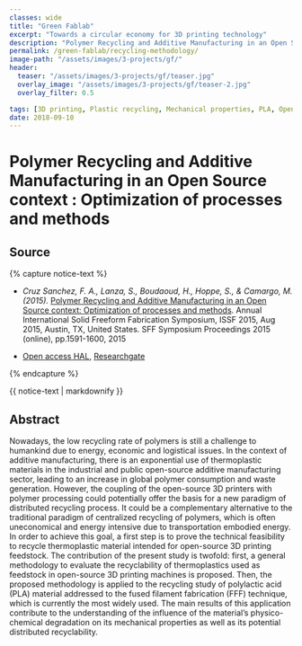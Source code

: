 ```yaml
---
classes: wide
title: "Green Fablab"
excerpt: "Towards a circular economy for 3D printing technology"
description: "Polymer Recycling and Additive Manufacturing in an Open Source context : Optimization of processes and methods"
permalink: /green-fablab/recycling-methodology/
image-path: "/assets/images/3-projects/gf/"
header:
  teaser: "/assets/images/3-projects/gf/teaser.jpg"
  overlay_image: "/assets/images/3-projects/gf/teaser-2.jpg"
  overlay_filter: 0.5

tags: [3D printing, Plastic recycling, Mechanical properties, PLA, Open source additive manufacturing, RepRap]
date: 2018-09-10
---
```


# Polymer Recycling and Additive Manufacturing in an Open Source context : Optimization of processes and methods

## Source

{% capture notice-text %}

* <cite>Cruz Sanchez, F. A., Lanza, S., Boudaoud, H., Hoppe, S., & Camargo, M. (2015). </cite> [Polymer Recycling and Additive Manufacturing in an Open Source context: Optimization of processes and methods](https://hal.univ-lorraine.fr/hal-01523136). Annual International Solid Freeform Fabrication Symposium, ISSF 2015, Aug 2015, Austin, TX, United States. SFF Symposium Proceedings 2015 (online), pp.1591-1600, 2015

* [Open access HAL](https://hal.archives-ouvertes.fr/hal-01523136), [Researchgate](https://www.researchgate.net/publication/318922042_Polymer_Recycling_and_Additive_Manufacturing_in_an_Open_Source_context_Optimization_of_processes_and_methods?_sg=tHMuxPd1XIOydsm5GgiCgVoSZYDSi2bP5tkn0d6IqU67A74fExRJ8W9uuZgTlWOaaTVNF13D4zcsE8pN-pLQUBmAUg-PBKoHklOX7iR7.4V-azx03AZvzsVMX7zrUKPi_4Qu7Vf-wBh5F5X2LL7jVSqfhzMJQFmfE4WmFyj86ZE2bYnHLY_VwVRsz93zWfA)


{% endcapture %}



<div class="small notice--info">
  {{ notice-text | markdownify }}
</div>


## Abstract

Nowadays, the low recycling rate of polymers is still a challenge to humankind due to energy, economic and logistical issues. In the context of additive manufacturing, there is an exponential use of thermoplastic materials in the industrial and public open-source additive manufacturing sector, leading to an increase in global polymer consumption and waste generation. However, the coupling of the open-source 3D printers with polymer processing could potentially offer the basis for a new paradigm of distributed recycling process. It could be a complementary alternative to the traditional paradigm of centralized recycling of polymers, which is often uneconomical and energy intensive due to transportation embodied energy. In order to achieve this goal, a first step is to prove the technical feasibility to recycle thermoplastic material intended for open-source 3D printing feedstock. The contribution of the present study is twofold: first, a general methodology to evaluate the recyclability of thermoplastics used as feedstock in open-source 3D printing machines is proposed. Then, the proposed methodology is applied to the recycling study of polylactic acid (PLA) material addressed to the fused filament fabrication (FFF) technique, which is currently the most widely used. The main results of this application contribute to the understanding of the influence of the material’s physico-chemical degradation on its mechanical properties as well as its potential distributed recyclability.
